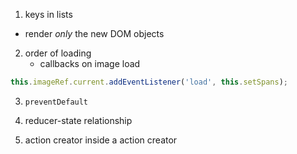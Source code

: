 1. keys in lists
  * render *only* the new DOM objects


2. order of loading
   * callbacks on image load
```javascript
this.imageRef.current.addEventListener('load', this.setSpans);
```

3. `preventDefault`


4. reducer-state relationship


5. action creator inside a action creator